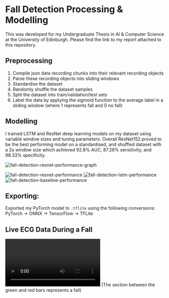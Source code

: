 # Fall Detection Processing & Modelling

This was developed for my Undergraduate Thesis in AI & Computer Science at the University of Edinburgh. Please find the link to my report attached to this repository.

## Preprocessing
1. Compile json data recording chunks into their relevant recording objects
2. Parse these recording objects into sliding windows
3. Standardise the dataset
4. Randomly shuffle the dataset samples
5. Split the dataset into train/validation/test sets
6. Label the data by applying the sigmoid function to the average label in a sliding window (where 1 represents fall and 0 no fall)

## Modelling
I trained LSTM and ResNet deep learning models on my dataset using variable window sizes and tuning parameters. Overall ResNet152 proved to be the best performing model on a standardised, and shuffled dataset with a 2s window size which achieved 92.8% AUC, 87.28% sensitivity, and 98.33% specificity. 

![fall-detection-resnet-performance-graph](https://user-images.githubusercontent.com/57837950/233863694-4d9e1fd2-4c03-46a6-b7a0-1b9367f603e5.png)

![fall-detection-resnet-performance](https://user-images.githubusercontent.com/57837950/233863700-e62c4571-7845-45a8-928a-85bbb369f401.png)
![fall-detection-lstm-performance](https://user-images.githubusercontent.com/57837950/233863701-280cf48a-0691-458a-bdd0-d2071453dc0c.png)
![fall-detection-baseline-performance](https://user-images.githubusercontent.com/57837950/233863702-a6a15987-917e-499b-8ed5-203d0e36bafe.png)

## Exporting:
Exported my PyTorch model to `.tflite` using the following conversions: PyTorch -> ONNX -> TensorFlow -> TFLite

## Live ECG Data During a Fall
![data-animation](https://user-images.githubusercontent.com/57837950/234980515-30787f2f-d103-46c9-9e3e-fd9ed1d5ea27.mov)
(The section between the green and red bars represents a fall)
